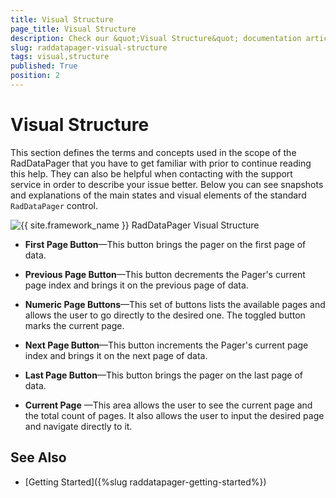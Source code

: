 ```yaml
---
title: Visual Structure
page_title: Visual Structure
description: Check our &quot;Visual Structure&quot; documentation article for the RadDataPager {{ site.framework_name }} control.
slug: raddatapager-visual-structure
tags: visual,structure
published: True
position: 2
---
```


# Visual Structure

This section defines the terms and concepts used in the scope of the RadDataPager that you have to get familiar with prior to continue reading this help. They can also be helpful when contacting with the support service in order to describe your issue better. Below you can see snapshots and explanations of the main states and visual elements of the standard `RadDataPager` control.

![{{ site.framework_name }} RadDataPager Visual Structure](images/RadDataPager_VisualStructure_01.png)

* __First Page Button__&mdash;This button brings the pager on the first page of data.

* __Previous Page Button__&mdash;This button decrements the Pager's current page index and brings it on the previous page of data.

* __Numeric Page Buttons__&mdash;This set of buttons lists the available pages and allows the user to go directly to the desired one. The toggled button marks the current page.

* __Next Page Button__&mdash;This button increments the Pager's current page index and brings it on the next page of data.

* __Last Page Button__&mdash;This button brings the pager on the last page of data.

* __Current Page__ &mdash;This area allows the user to see the current page and the total count of pages. It also allows the user to input the desired page and navigate directly to it.

## See Also 
 * [Getting Started]({%slug raddatapager-getting-started%})
